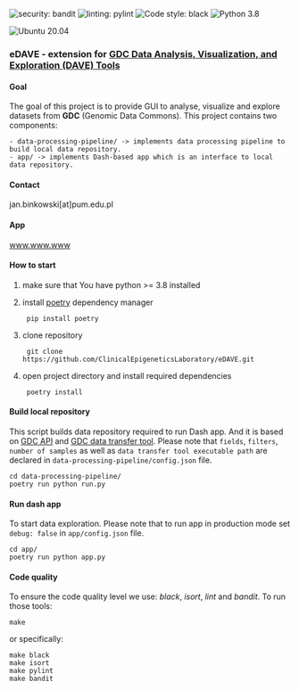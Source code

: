 ![security: bandit](https://img.shields.io/badge/security-bandit-yellow.svg)
![linting: pylint](https://img.shields.io/badge/linting-pylint-yellowgreen)
![Code style: black](https://img.shields.io/badge/code%20style-black-000000.svg)
![Python 3.8](https://img.shields.io/badge/python-3.8-blue.svg)

![Ubuntu 20.04](https://img.shields.io/badge/Ubuntu-E95420?style=for-the-badge&logo=ubuntu&logoColor=white)

### eDAVE - extension for [GDC Data Analysis, Visualization, and Exploration (DAVE) Tools](https://gdc.cancer.gov/analyze-data/gdc-dave-tools)


#### Goal
The goal of this project is to provide GUI to analyse, visualize and explore datasets from **GDC** (Genomic Data Commons).
This project contains two components:

```
- data-processing-pipeline/ -> implements data processing pipeline to build local data repository.
- app/ -> implements Dash-based app which is an interface to local data repository.
```

#### Contact
jan.binkowski[at]pum.edu.pl

#### App
www.www.www

#### How to start
1. make sure that You have python >= 3.8 installed
2. install [poetry](https://python-poetry.org/) dependency manager
        
        pip install poetry
   
3. clone repository
        
        git clone https://github.com/ClinicalEpigeneticsLaboratory/eDAVE.git
   
4. open project directory and install required dependencies 
   
        poetry install


#### Build local repository
This script builds data repository required to run Dash app. 
And it is based on [GDC API](https://gdc.cancer.gov/developers/gdc-application-programming-interface-api) 
and [GDC data transfer tool](https://docs.gdc.cancer.gov/Data_Transfer_Tool/Users_Guide/Getting_Started/).
Please note that ```fields```, ```filters```, ```number of samples``` as well as ```data transfer tool executable path```
are declared in ```data-processing-pipeline/config.json``` file.

    cd data-processing-pipeline/
    poetry run python run.py


#### Run dash app
To start data exploration. Please note that to run app in production mode set ```debug: false``` in ```app/config.json```
file.

    cd app/
    poetry run python app.py


#### Code quality
To ensure the code quality level we use: *black*, *isort*, *lint* and *bandit*. To run those tools:

    make

or specifically:

    make black
    make isort
    make pylint
    make bandit


